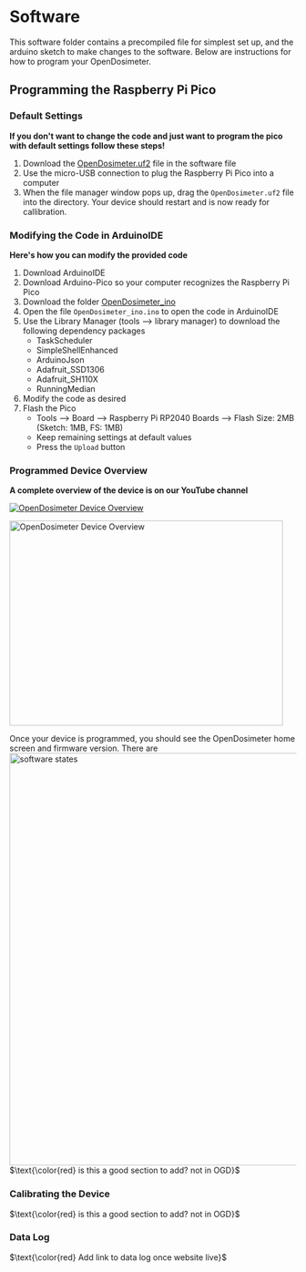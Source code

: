 # Software 
This software folder contains a precompiled file for simplest set up, and the arduino sketch to make changes to the software. Below are instructions for how to program your OpenDosimeter. 

## Programming the Raspberry Pi Pico
### Default Settings
**If you don't want to change the code and just want to program the pico with default settings follow these steps!**
1. Download the [OpenDosimeter.uf2](https://github.com/OpenDosimeter/OpenDosimeter/blob/main/software/OpenDosimeter.uf2) file in the software file
2. Use the micro-USB connection to plug the Raspberry Pi Pico into a computer
3. When the file manager window pops up, drag the ``OpenDosimeter.uf2`` file into the directory. Your device should restart and is now ready for callibration.

### Modifying the Code in ArduinoIDE
**Here's how you can modify the provided code**
1. Download ArduinoIDE
2. Download Arduino-Pico so your computer recognizes the Raspberry Pi Pico
3. Download the folder [OpenDosimeter_ino](https://github.com/OpenDosimeter/OpenDosimeter/tree/main/software/OpenDosimeter_ino)
4. Open the file ``OpenDosimeter_ino.ino`` to open the code in ArduinoIDE
5. Use the Library Manager (tools --> library manager) to download the following dependency packages
    - TaskScheduler
    - SimpleShellEnhanced
    - ArduinoJson
    - Adafruit_SSD1306
    - Adafruit_SH110X
    - RunningMedian
6. Modify the code as desired
7. Flash the Pico
    - Tools --> Board --> Raspberry Pi RP2040 Boards --> Flash Size: 2MB (Sketch: 1MB, FS: 1MB)
    - Keep remaining settings at default values
    - Press the ``Upload`` button

### Programmed Device Overview
**A complete overview of the device is on our YouTube channel**

[![OpenDosimeter Device Overview](https://img.youtube.com/vi/nXH3Gc72z8Y/0.jpg)](https://www.youtube.com/watch?v=nXH3Gc72z8Y)


<a href="https://www.youtube.com/watch?v=nXH3Gc72z8Y" target="_blank">
    <img src="https://img.youtube.com/vi/nXH3Gc72z8Y/0.jpg" alt="OpenDosimeter Device Overview" width="480" height="360" style="border:none;">
</a>


Once your device is programmed, you should see the OpenDosimeter home screen and firmware version. There are 
<img width="724" alt="software states" src="https://github.com/user-attachments/assets/c6200f90-329b-47db-9c23-d41645b06a1c">
$\text{\color{red} is this a good section to add? not in OGD}$

### Calibrating the Device
$\text{\color{red} is this a good section to add? not in OGD}$
### Data Log
$\text{\color{red} Add link to data log once website live}$







